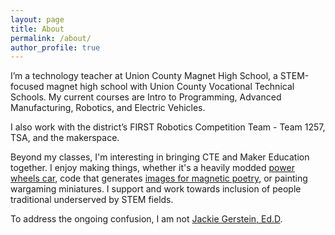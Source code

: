 ```yaml
---
layout: page
title: About
permalink: /about/
author_profile: true
---
```

I’m a technology teacher at Union County Magnet High School, a STEM-focused magnet high school with Union County Vocational Technical Schools. My current courses are Intro to Programming, Advanced Manufacturing, Robotics, and Electric Vehicles.

I also work with the district’s FIRST Robotics Competition Team - Team 1257, TSA, and the makerspace.

Beyond my classes, I'm interesting in bringing CTE and Maker Education together. I enjoy making things, whether it's a heavily modded [power wheels car](http://powerracingseries.org), code that generates [images for magnetic poetry](http://gersteinj.github.io/text_to_images/), or painting wargaming miniatures. I support and work towards inclusion of people traditional underserved by STEM fields.

To address the ongoing confusion, I am not [Jackie Gerstein, Ed.D](https://usergeneratededucation.wordpress.com/).